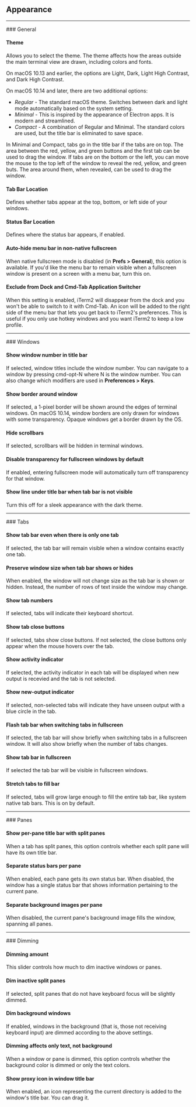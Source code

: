 ## Appearance

<hr>
### General

#### Theme
Allows you to select the theme. The theme affects how the areas outside the main terminal view are drawn, including colors and fonts.

On macOS 10.13 and earlier, the options are Light, Dark, Light High Contrast, and Dark High Contrast.

On macOS 10.14 and later, there are two additional options:

  * *Regular* - The standard macOS theme. Switches between dark and light mode automatically based on the system setting.
  * *Minimal* - This is inspired by the appearance of Electron apps. It is modern and streamlined.
  * *Compact* - A combination of Regular and Minimal. The standard colors are used, but the title bar is eliminated to save space.

In Minimal and Compact, tabs go in the title bar if the tabs are on top. The
area between the red, yellow, and green buttons and the first tab can be used
to drag the window. If tabs are on the bottom or the left, you can move the
mouse to the top left of the window to reveal the red, yellow, and green buts.
The area around them, when revealed, can be used to drag the window.

#### Tab Bar Location
Defines whether tabs appear at the top, bottom, or left side of your windows.

#### Status Bar Location
Defines where the status bar appears, if enabled.

#### Auto-hide menu bar in non-native fullscreen
When native fullscreen mode is disabled (in **Prefs > General**), this option is available. If you'd like the menu bar to remain visible when a fullscreen window is present on a screen with a menu bar, turn this on.

#### Exclude from Dock and Cmd-Tab Application Switcher
When this setting is enabled, iTerm2 will disappear from the dock and you won't be able to switch to it with Cmd-Tab. An icon will be added to the right side of the menu bar that lets you get back to iTerm2's preferences. This is useful if you only use hotkey windows and you want iTerm2 to keep a low profile.

<hr>
### Windows

#### Show window number in title bar
If selected, window titles include the window number. You can navigate to a window by pressing cmd-opt-N where N is the window number. You can also change which modifiers are used in **Preferences > Keys**.

#### Show border around window
If selected, a 1-pixel border will be shown around the edges of terminal windows. On macOS 10.14, window borders are only drawn for windows with some transparency. Opaque windows get a border drawn by the OS.

#### Hide scrollbars
If selected, scrollbars will be hidden in terminal windows.

#### Disable transparency for fullscreen windows by default
If enabled, entering fullscreen mode will automatically turn off transparency for that window.

#### Show line under title bar when tab bar is not visible
Turn this off for a sleek appearance with the dark theme.

<hr>
### Tabs

#### Show tab bar even when there is only one tab
If selected, the tab bar will remain visible when a window contains exactly one tab.

#### Preserve window size when tab bar shows or hides
When enabled, the window will not change size as the tab bar is shown or hidden. Instead, the number of rows of text inside the window may change.

#### Show tab numbers
If selected, tabs will indicate their keyboard shortcut.

#### Show tab close buttons
If selected, tabs show close buttons. If not selected, the close buttons only appear when the mouse hovers over the tab.

#### Show activity indicator
If selected, the activity indicator in each tab will be displayed when new output is recevied and the tab is not selected.

#### Show new-output indicator
If selected, non-selected tabs will indicate they have unseen output with a blue circle in the tab.

#### Flash tab bar when switching tabs in fullscreen
If selected, the tab bar will show briefly when switching tabs in a fullscreen window. It will also show briefly when the number of tabs changes.

#### Show tab bar in fullscreen
If selected the tab bar will be visible in fullscreen windows.

#### Stretch tabs to fill bar
If selected, tabs will grow large enough to fill the entire tab bar, like system native tab bars. This is on by default.

<hr>
### Panes

#### Show per-pane title bar with split panes
When a tab has split panes, this option controls whether each split pane will have its own title bar.

#### Separate status bars per pane
When enabled, each pane gets its own status bar. When disabled, the window has a single status bar that shows information pertaining to the current pane.

#### Separate background images per pane
When disabled, the current pane's background image fills the window, spanning all panes.

<hr>
### Dimming

#### Dimming amount
This slider controls how much to dim inactive windows or panes.

#### Dim inactive split panes
If selected, split panes that do not have keyboard focus will be slightly dimmed.

#### Dim background windows
If enabled, windows in the background (that is, those not receiving keyboard input) are dimmed according to the above settings.

#### Dimming affects only text, not background
When a window or pane is dimmed, this option controls whether the background color is dimmed or only the text colors.

#### Show proxy icon in window title bar
When enabled, an icon representing the current directory is added to the window's title bar. You can drag it.


